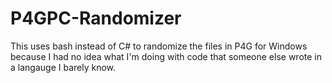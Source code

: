 # P4GPC-Randomizer
This uses bash instead of C# to randomize the files in P4G for Windows because I had no idea what I'm doing with code that someone else wrote in a langauge I barely know.
